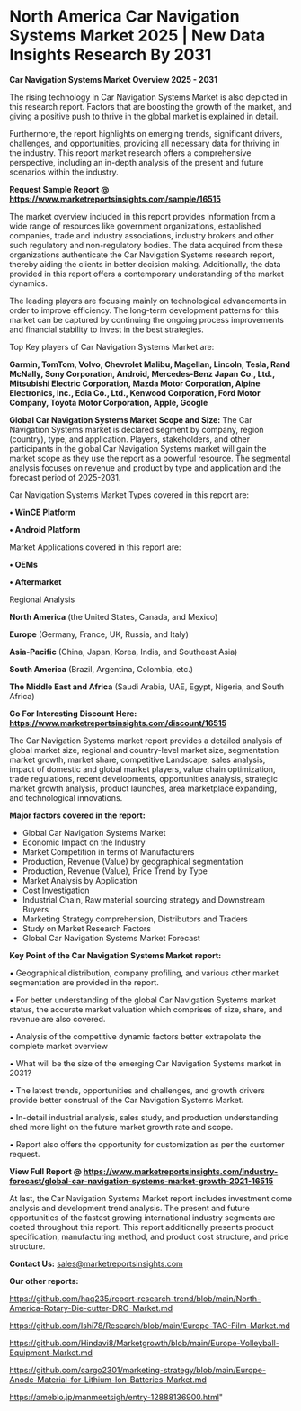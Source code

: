 # North America Car Navigation Systems Market 2025 | New Data Insights Research By 2031

<Strong> Car Navigation Systems Market Overview 2025 - 2031</strong>

The rising technology in Car Navigation Systems Market is also depicted in this research report. Factors that are boosting the growth of the market, and giving a positive push to thrive in the global market is explained in detail.

Furthermore, the report highlights on emerging trends, significant drivers, challenges, and opportunities, providing all necessary data for thriving in the industry. This report market research offers a comprehensive perspective, including an in-depth analysis of the present and future scenarios within the industry.

<strong>Request Sample Report @ <a href=https://www.marketreportsinsights.com/sample/16515>https://www.marketreportsinsights.com/sample/16515</a></strong>

The market overview included in this report provides information from a wide range of resources like government organizations, established companies, trade and industry associations, industry brokers and other such regulatory and non-regulatory bodies. The data acquired from these organizations authenticate the Car Navigation Systems research report, thereby aiding the clients in better decision making. Additionally, the data provided in this report offers a contemporary understanding of the market dynamics.

The leading players are focusing mainly on technological advancements in order to improve efficiency. The long-term development patterns for this market can be captured by continuing the ongoing process improvements and financial stability to invest in the best strategies.

Top Key players of Car Navigation Systems Market are:

<strong>Garmin, TomTom, Volvo, Chevrolet Malibu, Magellan, Lincoln, Tesla, Rand McNally, Sony Corporation, Android, Mercedes-Benz Japan Co., Ltd., Mitsubishi Electric Corporation, Mazda Motor Corporation, Alpine Electronics, Inc., Edia Co., Ltd., Kenwood Corporation, Ford Motor Company, Toyota Motor Corporation, Apple, Google</strong>

<strong><b>Global Car Navigation Systems Market Scope and Size:</b></strong>
The Car Navigation Systems market is declared segment by company, region (country), type, and application. Players, stakeholders, and other participants in the global Car Navigation Systems market will gain the market scope as they use the report as a powerful resource. The segmental analysis focuses on revenue and product by type and application and the forecast period of 2025-2031.

Car Navigation Systems Market Types covered in this report are:

<strong>• WinCE Platform

• Android Platform</strong>

Market Applications covered in this report are:

<strong>• OEMs

• Aftermarket</strong> 

Regional Analysis

<strong>North America</strong> (the United States, Canada, and Mexico)

<strong>Europe</strong> (Germany, France, UK, Russia, and Italy)

<strong>Asia-Pacific</strong> (China, Japan, Korea, India, and Southeast Asia)

<strong>South America</strong> (Brazil, Argentina, Colombia, etc.)

<strong>The Middle East and Africa</strong> (Saudi Arabia, UAE, Egypt, Nigeria, and South Africa)

<strong>Go For Interesting Discount Here: <a href=https://www.marketreportsinsights.com/discount/16515>https://www.marketreportsinsights.com/discount/16515</a></strong>

The Car Navigation Systems market report provides a detailed analysis of global market size, regional and country-level market size, segmentation market growth, market share, competitive Landscape, sales analysis, impact of domestic and global market players, value chain optimization, trade regulations, recent developments, opportunities analysis, strategic market growth analysis, product launches, area marketplace expanding, and technological innovations.

<strong><b>Major factors covered in the report:</b></strong>
<ul>
  <li>Global Car Navigation Systems Market </li>
  <li>Economic Impact on the Industry</li>
  <li>Market Competition in terms of Manufacturers</li>
  <li>Production, Revenue (Value) by geographical segmentation</li>
  <li>Production, Revenue (Value), Price Trend by Type</li>
  <li>Market Analysis by Application</li>
  <li>Cost Investigation</li>
  <li>Industrial Chain, Raw material sourcing strategy and Downstream Buyers</li>
  <li>Marketing Strategy comprehension, Distributors and Traders</li>
  <li>Study on Market Research Factors</li>
  <li>Global Car Navigation Systems Market Forecast</li>
</ul>

<strong><b>Key Point of the Car Navigation Systems Market report:</b></strong>

• Geographical distribution, company profiling, and various other market segmentation are provided in the report.

• For better understanding of the global Car Navigation Systems market status, the accurate market valuation which comprises of size, share, and revenue are also covered.

• Analysis of the competitive dynamic factors better extrapolate the complete market overview

• What will be the size of the emerging Car Navigation Systems market in 2031?

• The latest trends, opportunities and challenges, and growth drivers provide better construal of the Car Navigation Systems Market.

• In-detail industrial analysis, sales study, and production understanding shed more light on the future market growth rate and scope.

• Report also offers the opportunity for customization as per the customer request.

<strong><b>View Full Report @ <a href=https://www.marketreportsinsights.com/industry-forecast/global-car-navigation-systems-market-growth-2021-16515>https://www.marketreportsinsights.com/industry-forecast/global-car-navigation-systems-market-growth-2021-16515</a></b></strong>


At last, the Car Navigation Systems Market report includes investment come analysis and development trend analysis. The present and future opportunities of the fastest growing international industry segments are coated throughout this report. This report additionally presents product specification, manufacturing method, and product cost structure, and price structure.

<strong>Contact Us:</strong>
sales@marketreportsinsights.com

<strong>Our other reports:</strong>

<a href=https://github.com/haq235/report-research-trend/blob/main/North-America-Rotary-Die-cutter-DRO-Market.md>https://github.com/haq235/report-research-trend/blob/main/North-America-Rotary-Die-cutter-DRO-Market.md</a>

<a href=https://github.com/Ishi78/Research/blob/main/Europe-TAC-Film-Market.md>https://github.com/Ishi78/Research/blob/main/Europe-TAC-Film-Market.md</a>

<a href=https://github.com/Hindavi8/Marketgrowth/blob/main/Europe-Volleyball-Equipment-Market.md>https://github.com/Hindavi8/Marketgrowth/blob/main/Europe-Volleyball-Equipment-Market.md</a>

<a href=https://github.com/cargo2301/marketing-strategy/blob/main/Europe-Anode-Material-for-Lithium-Ion-Batteries-Market.md>https://github.com/cargo2301/marketing-strategy/blob/main/Europe-Anode-Material-for-Lithium-Ion-Batteries-Market.md</a>

<a href=https://ameblo.jp/manmeetsigh/entry-12888136900.html>https://ameblo.jp/manmeetsigh/entry-12888136900.html</a>"
